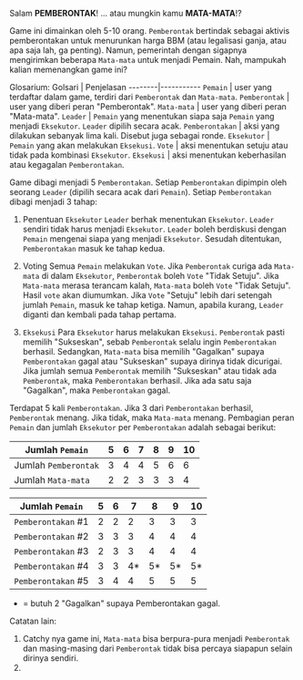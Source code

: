 Salam **PEMBERONTAK**! ... atau mungkin kamu **MATA-MATA**!?

Game ini dimainkan oleh 5-10 orang. `Pemberontak` bertindak sebagai aktivis pemberontakan untuk menurunkan harga BBM (atau legalisasi ganja, atau apa saja lah, ga penting). Namun, pemerintah dengan sigapnya mengirimkan beberapa `Mata-mata` untuk menjadi Pemain. Nah, mampukah kalian memenangkan game ini?

Glosarium:
Golsari | Penjelasan
--------|-----------
`Pemain` | user yang terdaftar dalam game, terdiri dari `Pemberontak` dan `Mata-mata`.
`Pemberontak` | user yang diberi peran "Pemberontak".
`Mata-mata` | user yang diberi peran "Mata-mata".
`Leader` | `Pemain` yang menentukan siapa saja `Pemain` yang menjadi `Eksekutor`. `Leader` dipilih secara acak.
`Pemberontakan` | aksi yang dilakukan sebanyak lima kali. Disebut juga sebagai ronde.
`Eksekutor` | `Pemain` yang akan melakukan `Eksekusi`.
`Vote` | aksi menentukan setuju atau tidak pada kombinasi `Eksekutor`.
`Eksekusi` | aksi menentukan keberhasilan atau kegagalan `Pemberontakan`.

Game dibagi menjadi 5 `Pemberontakan`. Setiap `Pemberontakan` dipimpin oleh seorang `Leader` (dipilih secara acak dari `Pemain`). Setiap `Pemberontakan` dibagi menjadi 3 tahap:

1. Penentuan `Eksekutor`
`Leader` berhak menentukan `Eksekutor`. `Leader` sendiri tidak harus menjadi `Eksekutor`. `Leader` boleh berdiskusi dengan `Pemain` mengenai siapa yang menjadi `Eksekutor`. Sesudah ditentukan, `Pemberontakan` masuk ke tahap kedua.

2. Voting
Semua `Pemain` melakukan `Vote`. Jika `Pemberontak` curiga ada `Mata-mata` di dalam `Eksekutor`, `Pemberontak` boleh `Vote` "Tidak Setuju". Jika `Mata-mata` merasa terancam kalah, `Mata-mata` boleh `Vote` "Tidak Setuju". Hasil `vote` akan diumumkan. Jika `Vote` "Setuju" lebih dari setengah jumlah `Pemain`, masuk ke tahap ketiga. Namun, apabila kurang, `Leader` diganti dan kembali pada tahap pertama.

3. `Eksekusi`
Para `Eksekutor` harus melakukan `Eksekusi`. `Pemberontak` pasti memilih "Sukseskan", sebab `Pemberontak` selalu ingin `Pemberontakan` berhasil. Sedangkan, `Mata-mata` bisa memilih "Gagalkan" supaya `Pemberontakan` gagal atau "Sukseskan" supaya dirinya tidak dicurigai. Jika jumlah semua `Pemberontak` memilih "Sukseskan" atau tidak ada `Pemberontak`, maka `Pemberontakan` berhasil. Jika ada satu saja "Gagalkan", maka `Pemberontakan` gagal.

Terdapat 5 kali `Pemberontakan`. Jika 3 dari `Pemberontakan` berhasil, `Pemberontak` menang. Jika tidak, maka `Mata-mata` menang. Pembagian peran `Pemain` dan jumlah `Eksekutor` per `Pemberontakan` adalah sebagai berikut:

Jumlah `Pemain`      | 5 | 6 | 7 | 8 | 9 | 10
---------------------|---|---|---|---|---|----
Jumlah `Pemberontak` | 3 | 4 | 4 | 5 | 6 | 6
Jumlah `Mata-mata`   | 2 | 2 | 3 | 3 | 3 | 4

Jumlah `Pemain`    | 5 | 6 | 7 | 8 | 9 | 10
-------------------|---|---|---|---|---|----
`Pemberontakan` #1 | 2 | 2 | 2 | 3 | 3 | 3
`Pemberontakan` #2 | 3 | 3 | 3 | 4 | 4 | 4
`Pemberontakan` #3 | 2 | 3 | 3 | 4 | 4 | 4
`Pemberontakan` #4 | 3 | 3 | 4*| 5*| 5*| 5*
`Pemberontakan` #5 | 3 | 4 | 4 | 5 | 5 | 5

* = butuh 2 "Gagalkan" supaya Pemberontakan gagal.

Catatan lain:
1. Catchy nya game ini, `Mata-mata` bisa berpura-pura menjadi `Pemberontak` dan masing-masing dari `Pemberontak` tidak bisa percaya siapapun selain dirinya sendiri.
2. 